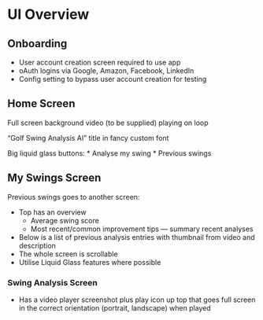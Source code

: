 
# UI Overview

## Onboarding

* User account creation screen required to use app
* oAuth logins via Google, Amazon, Facebook, LinkedIn
* Config setting to bypass user account creation for testing


## Home Screen

Full screen background video (to be supplied) playing on loop

“Golf Swing Analysis AI” title in fancy custom font

Big liquid glass buttons: 
    * Analyse my swing 
    * Previous swings



## My Swings Screen

Previous swings goes to another screen:

* Top has an overview
	* Average swing score
	* Most recent/common improvement tips — summary recent analyses
* Below is a list of previous analysis entries with thumbnail from video and description
* The whole screen is scrollable
* Utilise Liquid Glass features where possible

### Swing Analysis Screen

* Has a video player screenshot plus play icon up top that goes full screen in the correct orientation (portrait, landscape) when played



